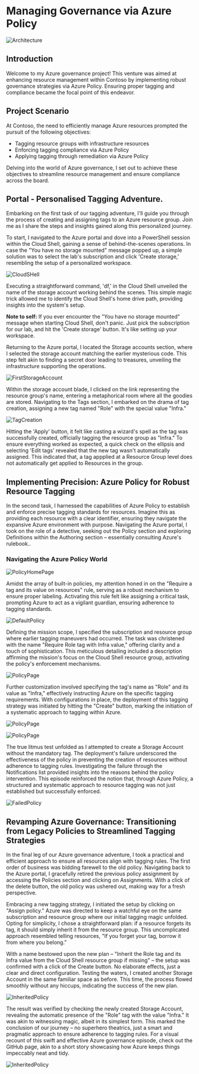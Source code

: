 # Managing Governance via Azure Policy

![Architecture](../media/LAB_02b/00_Archetecture.png)

## Introduction

Welcome to my Azure governance project! This venture was aimed at enhancing resource management within Contoso by implementing robust governance strategies via Azure Policy. Ensuring proper tagging and compliance became the focal point of this endeavor.

## Project Scenario

At Contoso, the need to efficiently manage Azure resources prompted the pursuit of the following objectives:

* Tagging resource groups with infrastructure resources
* Enforcing tagging compliance via Azure Policy
* Applying tagging through remediation via Azure Policy

Delving into the world of Azure governance, I set out to achieve these objectives to streamline resource management and ensure compliance across the board.

## Portal - Personalised Tagging Adventure.

Embarking on the first task of our tagging adventure, I'll guide you through the process of creating and assigning tags to an Azure resource group. Join me as I share the steps and insights gained along this personalized journey.

To start, I navigated to the Azure portal and dove into a PowerShell session within the Cloud Shell, gaining a sense of behind-the-scenes operations. In case the "You have no storage mounted" message popped up, a simple solution was to select the lab's subscription and click 'Create storage,' resembling the setup of a personalized workspace.

![CloudSHell](../media/LAB_02b/01_Runninf_df_in_CloudShell.png)

Executing a straightforward command, 'df,' in the Cloud Shell unveiled the name of the storage account working behind the scenes. This simple magic trick allowed me to identify the Cloud Shell's home drive path, providing insights into the system's setup.

**Note to self:** If you ever encounter the "You have no storage mounted" message when starting Cloud Shell, don't panic. Just pick the subscription for our lab, and hit the 'Create storage' button. It's like setting up your workspace.

Returning to the Azure portal, I located the Storage accounts section, where I selected the storage account matching the earlier mysterious code. This step felt akin to finding a secret door leading to treasures, unveiling the infrastructure supporting the operations.

![FirstStorageAccount](../media/LAB_02b/02_Corresponding_StorageAccount.png)

Within the storage account blade, I clicked on the link representing the resource group's name, entering a metaphorical room where all the goodies are stored. Navigating to the Tags section, I embarked on the drama of tag creation, assigning a new tag named "Role" with the special value "Infra."

![TagCreation](../media/LAB_02b/03_CreatingTagsOnTheResourceGroup.png)

Hitting the 'Apply' button, it felt like casting a wizard's spell as the tag was successfully created, officially tagging the resource group as "Infra." To ensure everything worked as expected, a quick check on the ellipsis and selecting 'Edit tags' revealed that the new tag wasn't automatically assigned. This indicated that, a tag appplied at a Resource Group level does not automatically get applied to Resources in the group.

## Implementing Precision: Azure Policy for Robust Resource Tagging

In the second task, I harnessed the capabilities of Azure Policy to establish and enforce precise tagging standards for resources. Imagine this as providing each resource with a clear identifier, ensuring they navigate the expansive Azure environment with purpose. Navigating the Azure portal, I took on the role of a detective, seeking out the Policy section and exploring Definitions within the Authoring section – essentially consulting Azure's rulebook..

### Navigating the Azure Policy World

![PolicyHomePage](../media/LAB_02b/05_PolicyHomePage.png)

Amidst the array of built-in policies, my attention honed in on the "Require a tag and its value on resources" rule, serving as a robust mechanism to ensure proper labeling. Activating this rule felt like assigning a critical task, prompting Azure to act as a vigilant guardian, ensuring adherence to tagging standards.

![DefaultPolicy](../media/LAB_02b/06_DefaultPolicy.png)

Defining the mission scope, I specified the subscription and resource group where earlier tagging maneuvers had occurred. The task was christened with the name "Require Role tag with Infra value," offering clarity and a touch of sophistication. This meticulous detailing included a description affirming the mission's focus on the Cloud Shell resource group, activating the policy's enforcement mechanisms.

![PolicyPage](../media/LAB_02b/07_PolicyAssisngedToTheResourceGroupis100%25Compliant%20.png)

Further customization involved specifying the tag's name as "Role" and its value as "Infra," effectively instructing Azure on the specific tagging requirements. With configurations in place, the deployment of this tagging strategy was initiated by hitting the "Create" button, marking the initiation of a systematic approach to tagging within Azure.

![PolicyPage](../media/LAB_02b/07_PolicyAssignment_a.png)

![PolicyPage](../media/LAB_02b/07_PolicyAssignment_b.png)

The true litmus test unfolded as I attempted to create a Storage Account without the mandatory tag. The deployment's failure underscored the effectiveness of the policy in preventing the creation of resources without adherence to tagging rules. Investigating the failure through the Notifications list provided insights into the reasons behind the policy intervention. This episode reinforced the notion that, through Azure Policy, a structured and systematic approach to resource tagging was not just established but successfully enforced.

![FailedPolicy](../media/LAB_02b/09_PolicyFailed.png)

## Revamping Azure Governance: Transitioning from Legacy Policies to Streamlined Tagging Strategies

In the final leg of our Azure governance adventure, I took a practical and efficient approach to ensure all resources align with tagging rules. The first order of business was bidding farewell to the old policy. Navigating back to the Azure portal, I gracefully retired the previous policy assignment by accessing the Policies section and clicking on Assignments. With a click of the delete button, the old policy was ushered out, making way for a fresh perspective.

Embracing a new tagging strategy, I initiated the setup by clicking on "Assign policy." Azure was directed to keep a watchful eye on the same subscription and resource group where our initial tagging magic unfolded. Opting for simplicity, I chose a straightforward plan: if a resource forgets its tag, it should simply inherit it from the resource group. This uncomplicated approach resembled telling resources, "If you forget your tag, borrow it from where you belong."

With a name bestowed upon the new plan – "Inherit the Role tag and its Infra value from the Cloud Shell resource group if missing" – the setup was confirmed with a click of the Create button. No elaborate effects, just a clear and direct configuration. Testing the waters, I created another Storage Account in the same familiar space as before. This time, the process flowed smoothly without any hiccups, indicating the success of the new plan.

![InheritedPolicy](../media/LAB_02b/11_notagesSpecified.png)

The result was verified by checking the newly created Storage Account, revealing the automatic presence of the "Role" tag with the value "Infra." It was akin to witnessing magic, albeit in its simplest form. This marked the conclusion of our journey – no superhero theatrics, just a smart and pragmatic approach to ensure adherence to tagging rules. For a visual recount of this swift and effective Azure governance episode, check out the GitHub page, akin to a short story showcasing how Azure keeps things impeccably neat and tidy.

![InheritedPolicy](../media/LAB_02b/12_Tags_Inherited.png)
